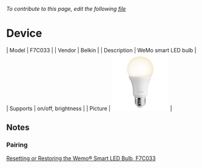 
*To contribute to this page, edit the following
[file](https://github.com/Koenkk/zigbee2mqtt.io/blob/master/docgen/device_page_notes.js)*

# Device

| Model | F7C033  |
| Vendor  | Belkin  |
| Description | WeMo smart LED bulb |
| Supports | on/off, brightness |
| Picture | ![../images/devices/F7C033.jpg](../images/devices/F7C033.jpg) |

## Notes


### Pairing
[Resetting or Restoring the Wemo® Smart LED Bulb, F7C033](http://www.belkin.com/us/support-article?articleNum=116178)

